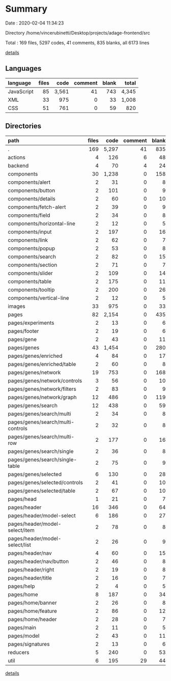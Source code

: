 # Summary

Date : 2020-02-04 11:34:23

Directory /home/vincerubinetti/Desktop/projects/adage-frontend/src

Total : 169 files,  5297 codes, 41 comments, 835 blanks, all 6173 lines

[details](details.md)

## Languages
| language | files | code | comment | blank | total |
| :--- | ---: | ---: | ---: | ---: | ---: |
| JavaScript | 85 | 3,561 | 41 | 743 | 4,345 |
| XML | 33 | 975 | 0 | 33 | 1,008 |
| CSS | 51 | 761 | 0 | 59 | 820 |

## Directories
| path | files | code | comment | blank | total |
| :--- | ---: | ---: | ---: | ---: | ---: |
| . | 169 | 5,297 | 41 | 835 | 6,173 |
| actions | 4 | 126 | 6 | 48 | 180 |
| backend | 4 | 70 | 4 | 24 | 98 |
| components | 30 | 1,238 | 0 | 158 | 1,396 |
| components/alert | 2 | 31 | 0 | 8 | 39 |
| components/button | 2 | 101 | 0 | 9 | 110 |
| components/details | 2 | 60 | 0 | 10 | 70 |
| components/fetch-alert | 2 | 39 | 0 | 9 | 48 |
| components/field | 2 | 34 | 0 | 8 | 42 |
| components/horizontal-line | 2 | 12 | 0 | 5 | 17 |
| components/input | 2 | 197 | 0 | 16 | 213 |
| components/link | 2 | 62 | 0 | 7 | 69 |
| components/popup | 2 | 53 | 0 | 8 | 61 |
| components/search | 2 | 82 | 0 | 15 | 97 |
| components/section | 2 | 71 | 0 | 7 | 78 |
| components/slider | 2 | 109 | 0 | 14 | 123 |
| components/table | 2 | 175 | 0 | 11 | 186 |
| components/tooltip | 2 | 200 | 0 | 26 | 226 |
| components/vertical-line | 2 | 12 | 0 | 5 | 17 |
| images | 33 | 975 | 0 | 33 | 1,008 |
| pages | 82 | 2,154 | 0 | 435 | 2,589 |
| pages/experiments | 2 | 13 | 0 | 6 | 19 |
| pages/footer | 2 | 19 | 0 | 6 | 25 |
| pages/gene | 2 | 43 | 0 | 11 | 54 |
| pages/genes | 43 | 1,454 | 0 | 280 | 1,734 |
| pages/genes/enriched | 4 | 84 | 0 | 17 | 101 |
| pages/genes/enriched/table | 2 | 60 | 0 | 8 | 68 |
| pages/genes/network | 19 | 753 | 0 | 168 | 921 |
| pages/genes/network/controls | 3 | 56 | 0 | 10 | 66 |
| pages/genes/network/filters | 2 | 83 | 0 | 9 | 92 |
| pages/genes/network/graph | 12 | 486 | 0 | 119 | 605 |
| pages/genes/search | 12 | 438 | 0 | 59 | 497 |
| pages/genes/search/multi | 2 | 34 | 0 | 8 | 42 |
| pages/genes/search/multi-controls | 2 | 32 | 0 | 8 | 40 |
| pages/genes/search/multi-row | 2 | 177 | 0 | 16 | 193 |
| pages/genes/search/single | 2 | 36 | 0 | 8 | 44 |
| pages/genes/search/single-table | 2 | 75 | 0 | 9 | 84 |
| pages/genes/selected | 6 | 130 | 0 | 28 | 158 |
| pages/genes/selected/controls | 2 | 41 | 0 | 10 | 51 |
| pages/genes/selected/table | 2 | 67 | 0 | 10 | 77 |
| pages/head | 1 | 21 | 0 | 7 | 28 |
| pages/header | 16 | 346 | 0 | 64 | 410 |
| pages/header/model-select | 6 | 186 | 0 | 27 | 213 |
| pages/header/model-select/item | 2 | 78 | 0 | 8 | 86 |
| pages/header/model-select/list | 2 | 26 | 0 | 9 | 35 |
| pages/header/nav | 4 | 60 | 0 | 15 | 75 |
| pages/header/nav/button | 2 | 46 | 0 | 8 | 54 |
| pages/header/right | 2 | 19 | 0 | 8 | 27 |
| pages/header/title | 2 | 16 | 0 | 7 | 23 |
| pages/help | 2 | 4 | 0 | 5 | 9 |
| pages/home | 8 | 187 | 0 | 34 | 221 |
| pages/home/banner | 2 | 26 | 0 | 8 | 34 |
| pages/home/feature | 2 | 86 | 0 | 12 | 98 |
| pages/home/header | 2 | 28 | 0 | 7 | 35 |
| pages/main | 2 | 11 | 0 | 5 | 16 |
| pages/model | 2 | 43 | 0 | 11 | 54 |
| pages/signatures | 2 | 13 | 0 | 6 | 19 |
| reducers | 5 | 240 | 0 | 53 | 293 |
| util | 6 | 195 | 29 | 44 | 268 |

[details](details.md)